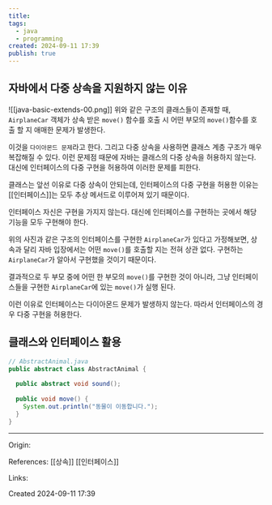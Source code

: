 ```yaml
---
title: 
tags:
  - java
  - programming
created: 2024-09-11 17:39
publish: true
---
```

## 자바에서 다중 상속을 지원하지 않는 이유
![[java-basic-extends-00.png]]
위와 같은 구조의 클래스들이 존재할 때, `AirplaneCar` 객체가 상속 받은 `move()` 함수를 호출 시 어떤 부모의 `move()`함수를 호출 할 지 애매한 문제가 발생한다.

이것을 `다이아몬드 문제`라고 한다. 그리고 다중 상속을 사용하면 클래스 계층 구조가 매우 복잡해질 수 있다. 이런 문제점 때문에 자바는 클래스의 다중 상속을 허용하지 않는다. 대신에 인터페이스의 다중 구현을 허용하여 이러한 문제를 피한다.

클래스는 앞선 이유로 다중 상속이 안되는데, 인터페이스의 다중 구현을 허용한 이유는 [[인터페이스]]는 모두 추상 메서드로 이루어져 있기 때문이다.

인터페이스 자신은 구현을 가지지 않는다. 대신에 인터페이스를 구현하는 곳에서 해당 기능을 모두 구현해야 한다.

위의 사진과 같은 구조의 인터페이스를 구현한 `AirplaneCar`가 있다고 가정해보면, 상속과 달리 자바 입장에서는 어떤 `move()`를 호출할 지는 전혀 상관 없다. 구현하는 `AirplaneCar`가 알아서 구현했을 것이기 때문이다.

결과적으로 두 부모 중에 어떤 한 부모의 `move()`를 구현한 것이 아니라, 그냥 인터페이스들을 구현한 `AirplaneCar`에 있는 `move()`가 실행 된다.

이런 이유로 인터페이스는 다이아몬드 문제가 발생하지 않는다. 따라서 인터페이스의 경우 다중 구현을 허용한다.

## 클래스와 인터페이스 활용
```java
// AbstractAnimal.java
public abstract class AbstractAnimal {  
  
  public abstract void sound();  
  
  public void move() {  
    System.out.println("동물이 이동합니다.");  
  }  
}
```

---
Origin: 

References: [[상속]] [[인터페이스]]

Links: 

Created 2024-09-11 17:39